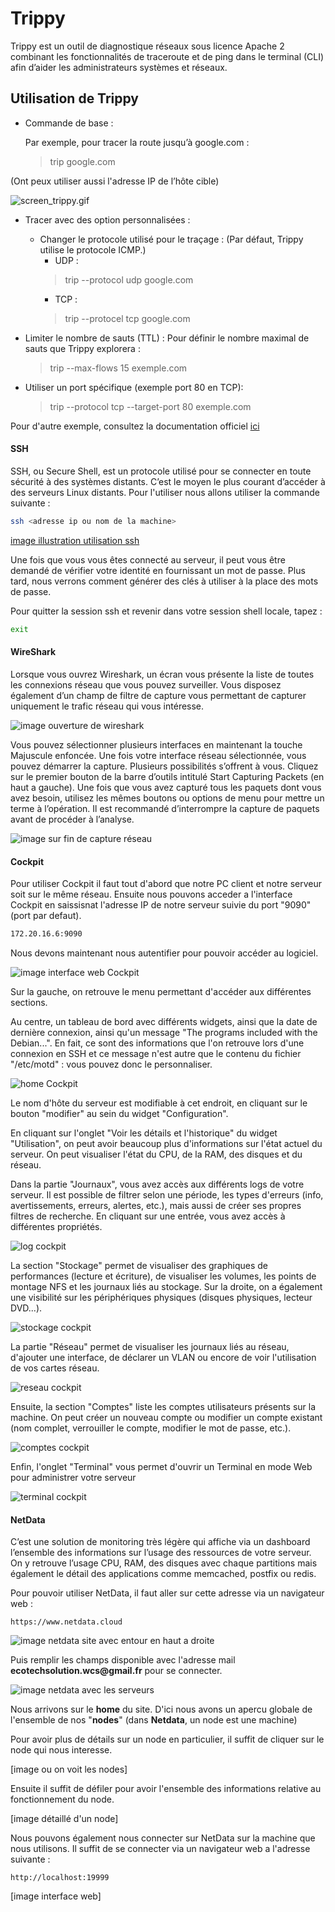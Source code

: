 # Trippy

Trippy est un outil de diagnostique réseaux sous licence Apache 2 combinant les fonctionnalités de traceroute et de ping dans le terminal (CLI) afin d’aider les administrateurs systèmes et réseaux.

## Utilisation de Trippy

- Commande de base :

	Par exemple, pour tracer la route jusqu’à google.com :
	> trip google.com

(Ont peux utiliser aussi l'adresse IP de l’hôte cible)

![screen_trippy.gif](/Ressources/Emplacement_libre_2/trippy.png)

- Tracer avec des option personnalisées :
	- Changer le protocole utilisé pour le traçage :
		(Par défaut, Trippy utilise le protocole ICMP.)
		- UDP :
		> 	trip --protocol udp google.com
		- TCP :
		>	trip --protocel tcp google.com

- Limiter le nombre de sauts (TTL) :
	Pour définir le nombre maximal de sauts que Trippy explorera :
	> 	trip --max-flows 15 exemple.com

- Utiliser un port spécifique (exemple port 80 en TCP):
 	> trip --protocol tcp --target-port 80 exemple.com
 	
 Pour d'autre exemple, consultez la documentation officiel [ici](https://trippy.rs/guides/usage/) 

#### SSH

SSH, ou Secure Shell, est un protocole utilisé pour se connecter en toute sécurité à des systèmes distants. C’est le moyen le plus courant d’accéder à des serveurs Linux distants.
Pour l'utiliser nous allons utiliser la commande suivante :

```bash
ssh <adresse ip ou nom de la machine>
```

[image illustration utilisation ssh](/Ressources/Emplacement_libre_2/ssh.png)

Une fois que vous vous êtes connecté au serveur, il peut vous être demandé de vérifier votre identité en fournissant un mot de passe. Plus tard, nous verrons comment générer des clés à utiliser à la place des mots de passe.

Pour quitter la session ssh et revenir dans votre session shell locale, tapez :
```bash
exit
```



#### WireShark

Lorsque vous ouvrez Wireshark, un écran vous présente la liste de toutes les connexions réseau que vous pouvez surveiller. Vous disposez également d’un champ de filtre de capture vous permettant de capturer uniquement le trafic réseau qui vous intéresse.

![image ouverture de wireshark](/Ressources/Emplacement_libre_2/wireshark_home.png)

Vous pouvez sélectionner plusieurs interfaces en maintenant la touche Majuscule enfoncée. Une fois votre interface réseau sélectionnée, vous pouvez démarrer la capture. Plusieurs possibilités s’offrent à vous. Cliquez sur le premier bouton de la barre d’outils intitulé Start Capturing Packets (en haut a gauche).
Une fois que vous avez capturé tous les paquets dont vous avez besoin, utilisez les mêmes boutons ou options de menu pour mettre un terme à l’opération. Il est recommandé d’interrompre la capture de paquets avant de procéder à l’analyse.

![image sur fin de capture réseau](/Ressources/Emplacement_libre_2/wireshark_lecture_paquets.png)





#### Cockpit

Pour utiliser Cockpit il faut tout d'abord que notre PC client et notre serveur soit sur le même réseau.
Ensuite nous pouvons acceder a l'interface Cockpit en saissisnat l'adresse IP de notre serveur suivie du port "9090" (port par defaut).

```bash
172.20.16.6:9090
```
Nous devons maintenant nous autentifier pour pouvoir accéder au logiciel.

![image interface web Cockpit](/Ressources/Emplacement_libre_2/Cockpit_login.png)

Sur la gauche, on retrouve le menu permettant d'accéder aux différentes sections.

Au centre, un tableau de bord avec différents widgets, ainsi que la date de dernière connexion, ainsi qu'un message "The programs included with the Debian...". En fait, ce sont des informations que l'on retrouve lors d'une connexion en SSH et ce message n'est autre que le contenu du fichier "/etc/motd" : vous pouvez donc le personnaliser.

![home Cockpit](/Ressources/Emplacement_libre_2/cockpit_home.png)

Le nom d'hôte du serveur est modifiable à cet endroit, en cliquant sur le bouton "modifier" au sein du widget "Configuration".

En cliquant sur l'onglet "Voir les détails et l'historique" du widget "Utilisation", on peut avoir beaucoup plus d'informations sur l'état actuel du serveur. On peut visualiser l'état du CPU, de la RAM, des disques et du réseau.

Dans la partie "Journaux", vous avez accès aux différents logs de votre serveur. Il est possible de filtrer selon une période, les types d'erreurs (info, avertissements, erreurs, alertes, etc.), mais aussi de créer ses propres filtres de recherche. En cliquant sur une entrée, vous avez accès à différentes propriétés.

![log cockpit](/Ressources/Emplacement_libre_2/cockpit_log.png)

La section "Stockage" permet de visualiser des graphiques de performances (lecture et écriture), de visualiser les volumes, les points de montage NFS et les journaux liés au stockage. Sur la droite, on a également une visibilité sur les périphériques physiques (disques physiques, lecteur DVD...).

![stockage cockpit](/Ressources/Emplacement_libre_2/cockpit_stockage.png)

La partie "Réseau" permet de visualiser les journaux liés au réseau, d'ajouter une interface, de déclarer un VLAN ou encore de voir l'utilisation de vos cartes réseau.

![reseau cockpit](/Ressources/Emplacement_libre_2/cockpit_reseau.png)

Ensuite, la section "Comptes" liste les comptes utilisateurs présents sur la machine. On peut créer un nouveau compte ou modifier un compte existant (nom complet, verrouiller le compte, modifier le mot de passe, etc.).

![comptes cockpit](/Ressources/Emplacement_libre_2/cockpit_utilisateurs.png)

Enfin, l'onglet "Terminal" vous permet d'ouvrir un Terminal en mode Web pour administrer votre serveur

![terminal cockpit](/Ressources/Emplacement_libre_2/cockpit_terminal.png)


#### NetData

C’est une solution de monitoring très légère qui affiche via un dashboard l’ensemble des informations sur l’usage des ressources de votre serveur. On y retrouve l’usage CPU, RAM, des disques avec chaque partitions mais également le détail des applications comme memcached, postfix ou redis.

Pour pouvoir utiliser NetData, il faut aller sur cette adresse via un navigateur web :

```
https://www.netdata.cloud
```

![image netdata site avec entour en haut a droite](/Ressources/Emplacement_libre_2/home_netdata.png)

Puis remplir les champs disponible avec l'adresse mail __ecotechsolution.wcs@gmail.fr__ pour se connecter.

![image netdata avec les serveurs](/Ressources/Emplacement_libre_2/node_detaille.png)

Nous arrivons sur le **home** du site. D'ici nous avons un apercu globale de l'ensemble de nos "__nodes__" (dans **Netdata**, un node est une machine)

Pour avoir plus de détails sur un node en particulier, il suffit de cliquer sur le node qui nous interesse.

[image ou on voit les nodes]

Ensuite il suffit de défiler pour avoir l'ensemble des informations relative au fonctionnement du node.

[image détaillé d'un node]

Nous pouvons également nous connecter sur NetData sur la machine que nous utilisons. Il suffit de se connecter via un navigateur web a l'adresse suivante :

```
http://localhost:19999
```

[image interface web]
